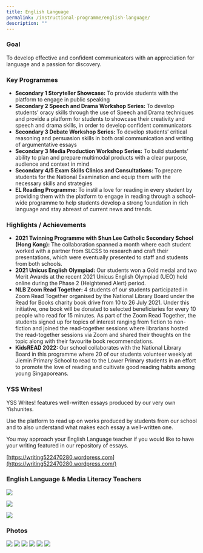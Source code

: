```yaml
---
title: English Language
permalink: /instructional-programme/english-language/
description: ""
---
```

### Goal

To develop effective and confident communicators with an appreciation for language and a passion for discovery.

### Key Programmes

* <b>Secondary 1 Storyteller Showcase:</b> To provide students with the platform to engage in public speaking
* <b>Secondary 2 Speech and Drama Workshop Series: </b>To develop students’ oracy skills through the use of Speech and Drama techniques and provide a platform for students to showcase their creativity and speech and drama skills, in order to develop confident communicators
* <b> Secondary 3 Debate Workshop Series: </b>To develop students’ critical reasoning and persuasion skills in both oral communication and writing of argumentative essays
* <b>Secondary 3 Media Production Workshop Series:</b> To build students’ ability to plan and prepare multimodal products with a clear purpose, audience and context in mind
* <b>Secondary 4/5 Exam Skills Clinics and Consultations: </b>To prepare students for the National Examination and equip them with the necessary skills and strategies 
* <b>EL Reading Programme: </b>To instil a love for reading in every student by providing them with the platform to engage in reading through a school-wide programme to help students develop a strong foundation in rich language and stay abreast of current news and trends.

### Highlights / Achievements

* <b>2021 Twinning Programme with Shun Lee Catholic Secondary School (Hong Kong): </b>The collaboration spanned a month where each student worked with a partner from SLCSS to research and craft their presentations, which were eventually presented to staff and students from both schools.
* <b>2021 Unicus English Olympiad: </b>Our students won a Gold medal and two Merit Awards at the recent 2021 Unicus English Olympiad (UEO) held online during the Phase 2 (Heightened Alert) period.
* <b>NLB Zoom Read Together: </b>4 students of our students participated in Zoom Read Together organised by the National Library Board under the Read for Books charity book drive from 10 to 26 July 2021. Under this initiative, one book will be donated to selected beneficiaries for every 10 people who read for 15 minutes. As part of the Zoom Read Together, the students signed up for topics of interest ranging from fiction to non-fiction and joined the read-together sessions where librarians hosted the read-together sessions via Zoom and shared their thoughts on the topic along with their favourite book recommendations.
* <b>KidsREAD 2022: </b>Our school collaborates with the National Library Board in this programme where 20 of our students volunteer weekly at Jiemin Primary School to read to the Lower Primary students in an effort to promote the love of reading and cultivate good reading habits among young Singaporeans.

### YSS Writes!

YSS Writes! features well-written essays produced by our very own Yishunites. 

Use the platform to read up on works produced by students from our school and to also understand what makes each essay a well-written one. 

You may approach your English Language teacher if you would like to have your writing featured in our repository of essays.

[https://writing522470280.wordpress.com](https://writing522470280.wordpress.com/)

### English Language &amp; Media Literacy Teachers

![](/images/IP/English/Eng1.png)

![](/images/IP/English/Eng2.png)

![](/images/IP/English/Eng3.png)

### Photos

![](/images/IP/English/Slide1.jpg)
![](/images/IP/English/Slide2.jpg)
![](/images/IP/English/Slide3.jpg)
![](/images/IP/English/Slide4.jpg)
![](/images/IP/English/Slide5.jpg)
![](/images/IP/English/Slide6.jpg)